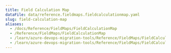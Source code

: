 ```yaml
---
title: Field Calculation Map
dataFile: data/reference.fieldmaps.fieldcalculationmap.yaml
slug: field-calculation-map
aliases:
  - /docs/Reference/FieldMaps/FieldCalculationMap
  - /Reference/FieldMaps/FieldCalculationMap
  - /learn/azure-devops-migration-tools/Reference/FieldMaps/FieldCalculationMap
  - /learn/azure-devops-migration-tools/Reference/FieldMaps/FieldCalculationMap/index.md
---
```

